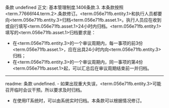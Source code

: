 条款 undefined 正文:
基本管理制度.1406条款.3. 本条款按照<term.77666f44.term.2>.条款修订。<term.056e71fb.entity.1>和执行人员都要向<term.056e71fb.entity.3>归档<term.056e71fb.asset.1>。执行人员应在收到或自行填写<term.056e71fb.asset.1>24小时内归档。<term.056e71fb.entity.1>填写的<term.056e71fb.asset.1>归档要求是：
  - 在<term.056e71fb.entity.3>的一个审议周期内，每一事项的前3份<term.056e71fb.asset.1>，应在出具24小时内向<term.056e71fb.entity.3>归档；
  - 在<term.056e71fb.entity.3>的一个审议周期内，同一事项的第4份<term.056e71fb.asset.1>起，可以汇总后在审议周期结束前一并归档。

---
readme:
条款 undefined. - 如果出现重大失误，<term.056e71fb.entity.3>可能召开临时会议干预。所以要求及时归档。
- 在使用IT系统时，可以由系统实时归档。本条款可以根据情况修订。
